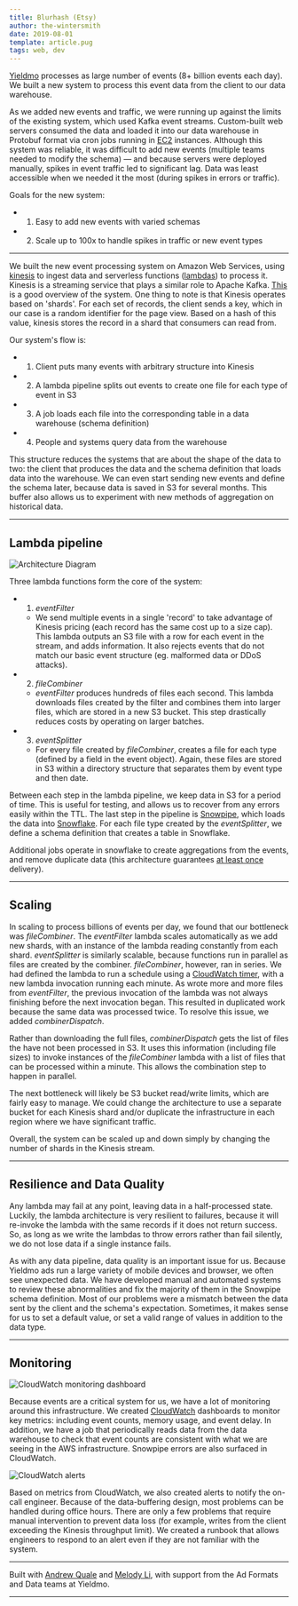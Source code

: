 ```yaml
---
title: Blurhash (Etsy)
author: the-wintersmith
date: 2019-08-01
template: article.pug
tags: web, dev
---
```


[Yieldmo](https://yieldmo.com) processes as large number of events (8+ billion events each day). We built a new system to process this event data from the client to our data warehouse. 

As we added new events and traffic, we were running up against the limits of the existing system, which used Kafka event streams. Custom-built web servers consumed the data and loaded it into our data warehouse in Protobuf format via cron jobs running in [EC2](https://aws.amazon.com/ec2/) instances. Although this system was reliable, it was difficult to add new events (multiple teams needed to modify the schema) — and because servers were deployed manually, spikes in event traffic led to significant lag. Data was least accessible when we needed it the most (during spikes in errors or traffic).

Goals for the new system:
- 1) Easy to add new events with varied schemas
- 2) Scale up to 100x to handle spikes in traffic or new event types

---

We built the new event processing system on Amazon Web Services, using [kinesis](https://aws.amazon.com/kinesis/) to ingest data and serverless functions ([lambdas](https://aws.amazon.com/lambda/)) to process it. Kinesis is a streaming service that plays a similar role to Apache Kafka. [This](https://docs.aws.amazon.com/streams/latest/dev/key-concepts.html) is a good overview of the system. One thing to note is that Kinesis operates based on 'shards'. For each set of records, the client sends a key, which in our case is a random identifier for the page view. Based on a hash of this value, kinesis stores the record in a shard that consumers can read from.

Our system's flow is: 
 - 1) Client puts many events with arbitrary structure into Kinesis
 - 2) A lambda pipeline splits out events to create one file for each type of event in S3
 - 3) A job loads each file into the corresponding table in a data warehouse (schema definition)
 - 4) People and systems query data from the warehouse

This structure reduces the systems that are about the shape of the data to two: the client that produces the data and the schema definition that loads data into the warehouse. We can even start sending new events and define the schema later, because data is saved in S3 for several months. This buffer also allows us to experiment with new methods of aggregation on historical data. 

---

## Lambda pipeline

![Architecture Diagram](kinesis-events-arch.png)

Three lambda functions form the core of the system:
- 1) *eventFilter* 
	- We send multiple events in a single 'record' to take advantage of Kinesis pricing (each record has the same cost up to a size cap). This lambda outputs an S3 file with a row for each event in the stream, and adds information. It also rejects events that do not match our basic event structure (eg. malformed data or DDoS attacks).
- 2) *fileCombiner*
	- *eventFilter* produces hundreds of files each second. This lambda downloads files created by the filter and combines them into larger files, which are stored in a new S3 bucket. This step drastically reduces costs by operating on larger batches.
- 3) *eventSplitter*
	- For every file created by *fileCombiner*, creates a file for each type (defined by a field in the event object). Again, these files are stored in S3 within a directory structure that separates them by event type and then date.

Between each step in the lambda pipeline, we keep data in S3 for a period of time. This is useful for testing, and allows us to recover from any errors easily within the TTL. The last step in the pipeline is [Snowpipe](https://docs.snowflake.net/manuals/user-guide/data-load-snowpipe-intro.html), which loads the data into [Snowflake](https://www.snowflake.com/). For each file type created by the *eventSplitter*, we define a schema definition that creates a table in Snowflake. 

Additional jobs operate in snowflake to create aggregations from the events, and remove duplicate data (this architecture guarantees [at least once](https://bravenewgeek.com/you-cannot-have-exactly-once-delivery/) delivery).

---

## Scaling

In scaling to process billions of events per day, we found that our bottleneck was *fileCombiner*. The *eventFilter* lambda scales automatically as we add new shards, with an instance of the lambda reading constantly from each shard. *eventSplitter* is similarly scalable, because functions run in parallel as files are created by the combiner. *fileCombiner*, however, ran in series. We had defined the lambda to run a schedule using a [CloudWatch timer](https://docs.aws.amazon.com/AmazonCloudWatch/latest/events/Create-CloudWatch-Events-Scheduled-Rule.html), with a new lambda invocation running each minute. As wrote more and more files from *eventFilter*, the previous invocation of the lambda was not always finishing before the next invocation began. This resulted in duplicated work because the same data was processed twice. To resolve this issue, we added *combinerDispatch*.

Rather than downloading the full files, *combinerDispatch* gets the list of files the have not been processed in S3. It uses this information (including file sizes) to invoke instances of the *fileCombiner* lambda with a list of files that can be processed within a minute. This allows the combination step to happen in parallel.

The next bottleneck will likely be S3 bucket read/write limits, which are fairly easy to manage. We could change the architecture to use a separate bucket for each Kinesis shard and/or duplicate the infrastructure in each region where we have significant traffic. 

Overall, the system can be scaled up and down simply by changing the number of shards in the Kinesis stream.

---
## Resilience and Data Quality

Any lambda may fail at any point, leaving data in a half-processed state. Luckily, the lambda architecture is very resilient to failures, because it will re-invoke the lambda with the same records if it does not return success. So, as long as we write the lambdas to throw errors rather than fail silently, we do not lose data if a single instance fails. 

As with any data pipeline, data quality is an important issue for us. Because Yieldmo ads run a large variety of mobile devices and browser, we often see unexpected data. We have developed manual and automated systems to review these abnormalities and fix the majority of them in the Snowpipe schema definition. Most of our problems were a mismatch between the data sent by the client and the schema's expectation. Sometimes, it makes sense for us to set a default value, or set a valid range of values in addition to the data type.

---
## Monitoring

![CloudWatch monitoring dashboard](monitoring1.png)

Because events are a critical system for us, we have a lot of monitoring around this infrastructure. We created [CloudWatch](https://aws.amazon.com/cloudwatch/) dashboards to monitor key metrics: including event counts, memory usage, and event delay. In addition, we have a job that periodically reads data from the data warehouse to check that event counts are consistent with what we are seeing in the AWS infrastructure. Snowpipe errors are also surfaced in CloudWatch.

![CloudWatch alerts](monitoring2.png)

Based on metrics from CloudWatch, we also created alerts to notify the on-call engineer. Because of the data-buffering design, most problems can be handled during office hours. There are only a few problems that require manual intervention to prevent data loss (for example, writes from the client exceeding the Kinesis throughput limit). We created a runbook that allows engineers to respond to an alert even if they are not familiar with the system. 

---

Built with [Andrew Quale](https://www.linkedin.com/in/andrew-quale-2765372/) and [Melody Li](https://www.linkedin.com/in/melody-li-7578bab1/), with support from the Ad Formats and Data teams at Yieldmo.

---
